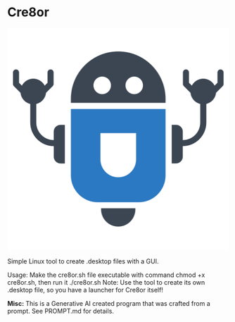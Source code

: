 # Cre8or

![](/images/robot.png)

Simple Linux tool to create .desktop files with a GUI.

Usage:  Make the cre8or.sh file executable with command chmod +x cre8or.sh, then run it ./cre8or.sh
Note:	Use the tool to create its own .desktop file, so you have a launcher for Cre8or itself!

**Misc:** This is a Generative AI created program that was crafted from a prompt.  See PROMPT.md for details.
